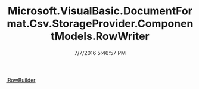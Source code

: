﻿---
title: Microsoft.VisualBasic.DocumentFormat.Csv.StorageProvider.ComponentModels.RowWriter
date: 7/7/2016 5:46:57 PM
---

[IRowBuilder](T-Microsoft.VisualBasic.DocumentFormat.Csv.StorageProvider.ComponentModels.RowWriter.IRowBuilder.html)
